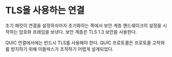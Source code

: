 <!--
# Connections use TLS

Immediately after the initial packet setting up a connection, the initiator
sends a crypto frame that starts setting up the secure layer handshake. The
security layer uses TLS 1.3 security.

There is no way to opt-out or avoid using TLS for a QUIC connection. The
protocol is designed to be hard for middle-boxes to tamper with, in order
to help prevent ossification of the protocol.
-->

# TLS을 사용하는 연결

초기 패킷이 연결을 설정하자마자 초기화하는 쪽에서 보안 계층 핸드쉐이크의 설정을 시작하는
암호화 프레임을 보낸다. 보안 계층은 TLS 1.3 보안을 사용한다.

QUIC 연결에서에는 반드시 TLS를 사용해야 한다. QUIC 프로토콜은 프로토콜 고착화를 방지하기 위해
미들박스가 조작하기 어렵게 설계되었다.
